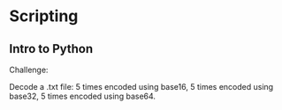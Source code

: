 # Scripting

## Intro to Python
Challenge:

Decode a .txt file: 5 times encoded using base16, 5 times encoded using base32, 5 times encoded using base64.